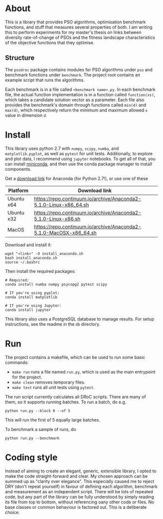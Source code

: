 # About
This is a library that provides PSO algorithms, optimisation benchmark functions, and stuff that measures several properties of both. I am writing this to perform experiments for my master's thesis on links between diversity rate-of-change of PSOs and the fitness landscape characteristics of the objective functions that they optimise.

## Structure
The `psodroc` package contains modules for PSO algorithms under `pso` and benchmark functions under `benchmark`. The project root contains an example script that runs the algorithms.

Each benchmark is in a file called `<benchmark name>.py`. In each benchmark file, the actual function implementation is in a function called `function(xs)`, which takes a candidate solution vector as a parameter. Each file also provides the benchmark's domain through functions called `min(d)` and `max(d)`, which respectively return the minimum and maximum allowed `x` value in dimension `d`.

# Install
This library uses python 2.7 with `numpy`, `scipy`, `numba`, and `matplotlib.pyplot`, as well as `pytest` for unit tests. Additionally, to explore and plot data, I recommend using `jupyter` notebooks. To get all of that, you can install [miniconda](http://conda.pydata.org/miniconda.html), and then use the conda package manager to install components.

Get a [download link](https://www.anaconda.com/download/#linux) for Anaconda (for Python 2.7!), or use one of these

Platform   | Download link
---        | ---
Ubuntu x64 | https://repo.continuum.io/archive/Anaconda2-5.1.0-Linux-x86_64.sh
Ubuntu x32 | https://repo.continuum.io/archive/Anaconda2-5.1.0-Linux-x86.sh
MacOS      | https://repo.continuum.io/archive/Anaconda2-5.1.0-MacOSX-x86_64.sh

Download and install it:
```
wget "<link>" -O install_anaconda.sh
bash install_anaconda.sh
source ~/.bashrc
```

Then install the required packages:
```
# Required:
conda install numba numpy psycopg2 pytest scipy

# If you're using pyplot:
conda install matplotlib

# If you're using Jupyter:
conda install jupyter
```

This library also uses a PostgreSQL database to manage results. For setup instructions, see the readme in the `db` directory.

# Run
The project contains a makefile, which can be used to run some basic commands:
- `make run` runs a file named `run.py`, which is used as the main entrypoint for the project.
- `make clean` removes temporary files.
- `make test` runs all unit tests using `pytest`.

The run script currently calculates all DRoC scripts. There are many of them, so it supports running batches. To run a batch, do e.g. 
```
python run.py --block 0 --of 5
```
This will run the first of 5 equally large batches.

To benchmark a sample of runs, do
```
python run.py --benchmark
```

# Coding style
Instead of aiming to create an elegant, generic, extensible library, I opted to make the code straight-forward and clear. My chosen approach can be summed up as "clarity over elegance". This especially caused me to reject DRY (don't repeat yourself) in favour of defining each algorithm, benchmark and measurement as an independent script. There will be lots of repeated code, but any part of the library can be fully understood by simply reading its file from top to bottom, without referencing oany other code or files. No base classes or common behaviour is factored out. This is a deliberate choice.
